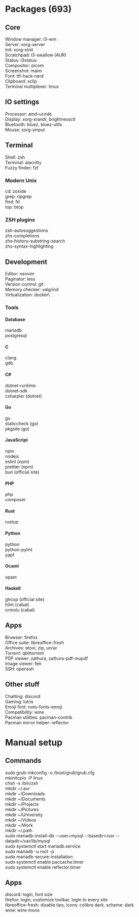 # Packages (693)
## Core
Window manager: i3-wm\
Server: xorg-server\
Init: xorg-xinit\
Scratchpad: i3-swallow (AUR)\
Status: i3status\
Compositor: picom\
Screenshot: maim\
Font: ttf-hack-nerd\
Clipboard: xclip\
Terminal multiplexer: tmux
## IO settings
Processor: amd-ucode\
Display: xorg-xrandr, brightnessctl\
Bluetooth: bluez, bluez-utils\
Mouse: xorg-xinput
## Terminal
Shell: zsh\
Terminal: alacritty\
Fuzzy finder: fzf
### Modern Unix
cd: zoxide\
grep: ripgrep\
find: fd\
top: btop
### ZSH plugins
zsh-autosuggestions\
zhs-completions\
zhs-history-substring-search\
zhs-syntax-highlighting
## Development
Editor: neovim\
Paginator: less\
Version control: git\
Memory checker: valgrind\
Virtualization: docker\
### Tools
#### Database
mariadb\
postgresql
#### C
clang\
gdb
#### C#
dotnet-runtime\
dotnet-sdk\
csharpier (dotnet)
#### Go
go\
staticcheck (go)\
pkgsite (go)
#### JavaScript
npm\
nodejs\
eslint (npm)\
prettier (npm)\
bun (official site)
#### PHP
php\
composer
#### Rust
rustup
#### Python
python\
python-pylint\
yapf
#### Ocaml
opam
#### Haskell
ghcup (official site)\
hlint (cabal)\
ormolu (cabal)
## Apps
Browser: firefox\
Office suite: libreoffice-fresh\
Archives: atool, zip, unrar\
Torrent: qbittorrent\
PDF viewer: zathura, zathura-pdf-mupdf\
Image viewer: feh\
SSH: openssh
## Other stuff
Chatting: discord\
Gaming: lutris\
Emoji font: noto-fonts-emoji\
Compatibility: wine\
Pacman utilities: pacman-contrib\
Pacman mirror helper: reflector
# Manual setup  
## Commands
sudo grub-mkconfig -o /boot/grub/grub.cfg\
mkinitcpio -P linux\
chsh -s /bin/zsh\
mkdir ~/.aur\
mkdir ~/Downloads\
mkdir ~/Documents\
mkdir ~/Projects\
mkdir ~/Pictures\
mkdir ~/University\
mkdir ~/Videos\
mkdir ~/Work\
mkdir ~/.path\
sudo mariadb-install-db --user=mysql --basedir=/usr --datadir=/var/lib/mysql\
sudo systemctl start mariadb.service\
sudo mariadb -u root -p\
sudo mariadb-secure-installation\
sudo systemctl enable paccache.timer\
sudo systemctl enable reflector.timer
## Apps
discord: login, font size\
firefox: login, customize toolbar, login to every site\
libreoffice-fresh: disable tips, icons: colibre dark, scheme: dark\
wine: wine mono
